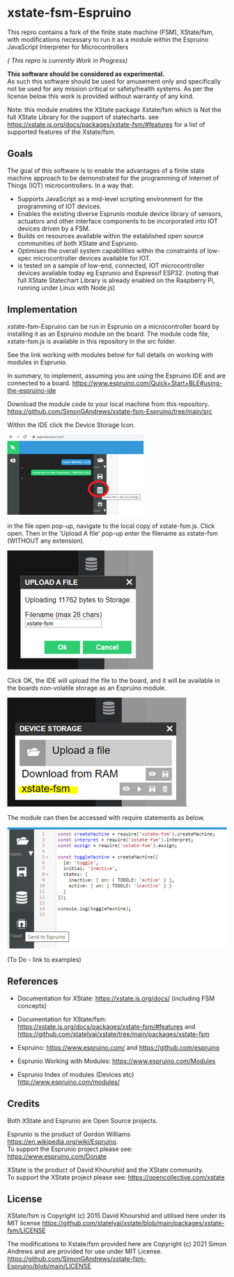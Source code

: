 # xstate-fsm-Espruino

This repro contains a fork of the finite state machine (FSM), XState/fsm, with modifications necessary to run it as a module within the Espruino JavaScript Interpreter for Microcontrollers

*( This repro is currently Work in Progress)*

**This software should be considered as experimental.**  
As such this software should be used for amusement only and specifically not be used for any mission critical or safety/health systems.    As per the license below this work is provided without warranty of any kind.  

Note: this module enables the XState package Xstate/fsm which is Not the full XState Library for the support of statecharts.  see <https://xstate.js.org/docs/packages/xstate-fsm/#features>
for a list of supported features of the Xstate/fsm.  

## Goals

The goal of this software is to enable the advantages of a finite state machine approach to be demonstrated for the programming of Internet of Things (IOT) microcontrollers.  In a way that:

* Supports JavaScript as a mid-level scripting environment for the programming of IOT devices.
* Enables the existing diverse Esprunio module device library of sensors, actuators and other interface components to be incorporated into IOT devices driven by a FSM.
* Builds on resources available within the established open source communities of both XState and Esprunio.
* Optimises the overall system capabilities within the constraints of low-spec microcontroller devices available for IOT.  
* is tested on a sample of low-end, connected, IOT microcontroller devices available today eg Esprunio and Espressif ESP32.  (noting that full XState Statechart Library is already enabled on the Raspberry Pi, running under Linux with Node.js)

## Implementation 
xstate-fsm-Espruino can be run in Esprunio on a microcontroller board by installing it as an Espruino module on the board. The module code file, xstate-fsm.js  is available in this repository in the src folder.

See the link working with modules below for full details on working with modules in Esprunio.

In summary, to implement, assuming you are using the Espruino IDE and are connected to a board.  <https://www.espruino.com/Quick+Start+BLE#using-the-espruino-ide>

Download the module code to your local machine from this repository. 
<https://github.com/SimonGAndrews/xstate-fsm-Espruino/tree/main/src>

Within the IDE click the Device Storage Icon.

![](Docs/Espruino_storage.png)

in the file open pop-up, navigate to the local copy of xstate-fsm.js.  Click open.  Then in the 'Upload A file' pop-up enter the filename as xstate-fsm  (WITHOUT any extension).

![](Docs/Espruino_upload.png)

Click OK, the IDE will upload the file to the board, and it will be available in the boards non-volatile storage as an Espruino module.

![](Docs/Espruino_xstate-fsm_inStorage.png).

The module can then be accessed with require statements as below.

![](Docs/Espruino_uploadMachine.png)

(To Do - link to examples)

## References

* Documentation for XState: <https://xstate.js.org/docs/>  (including FSM concepts)
* Documentation for XState/fsm: <https://xstate.js.org/docs/packages/xstate-fsm/#features>
  and <https://github.com/statelyai/xstate/tree/main/packages/xstate-fsm>

* Espruino:  <https://www.espruino.com/>  and <https://github.com/espruino>
* Esprunio Working with Modules: <https://www.espruino.com/Modules>
* Esprunio Index of modules (Devices etc) <http://www.espruino.com/modules/>

## Credits

Both XState and Esprunio are Open Source projects.

Esprunio is the product of Gordon Williams <https://en.wikipedia.org/wiki/Espruino>.  
To support the Esprunio project please see: <https://www.espruino.com/Donate>

XState is the product of David Khourshid and the XState community.  
To support the XState project please see: <https://opencollective.com/xstate>

## License

XState/fsm is Copyright (c) 2015 David Khourshid and utilised here under its MIT license
<https://github.com/statelyai/xstate/blob/main/packages/xstate-fsm/LICENSE>

The modifications to Xstate/fsm provided here are Copyright (c) 2021 Simon Andrews and are provided for use under MIT License. <https://github.com/SimonGAndrews/xstate-fsm-Espruino/blob/main/LICENSE>
